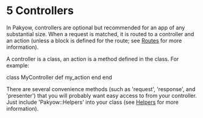 <h1 id="section_5">5 Controllers</h1>

In Pakyow, controllers are optional but recommended for an app of any substantial size. When a request is matched, it is routed to a controller and an action (unless a block is defined for the route; see [Routes](#section_4) for more information).

A controller is a class, an action is a method defined in the class. For example:

<div class="code ruby">
class MyController
  def my_action
  end
end
</div>

There are several convenience methods (such as 'request', 'response', and 'presenter') that you will probably want easy access to from your controller. Just include 'Pakyow::Helpers' into your class (see [Helpers](#section_8) for more information).